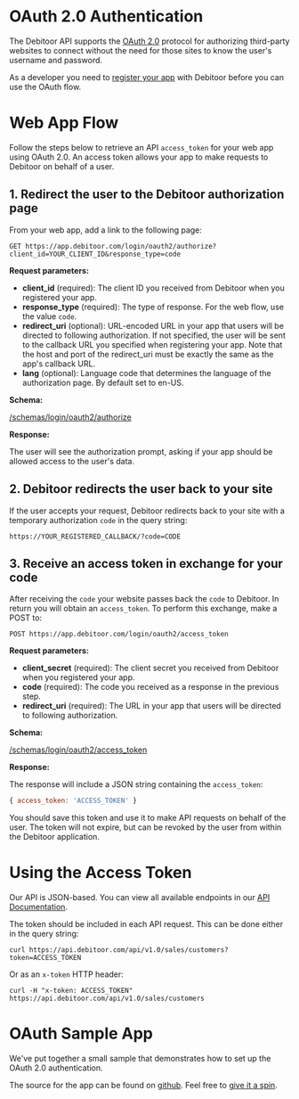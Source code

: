 # OAuth 2.0 Authentication

The Debitoor API supports the [OAuth 2.0](http://oauth.net/2/) protocol for authorizing third-party websites to connect without the need for those sites to know the user's username and password.

As a developer you need to [register your app](https://github.com/e-conomic/debitoor-api#registration) with Debitoor before you can use the OAuth flow.

# Web App Flow

Follow the steps below to retrieve an API `access_token` for your web app using OAuth 2.0. An access token allows your app to make requests to Debitoor on behalf of a user.

## 1. Redirect the user to the Debitoor authorization page
From your web app, add a link to the following page:

```plain
GET https://app.debitoor.com/login/oauth2/authorize?client_id=YOUR_CLIENT_ID&response_type=code
```

**Request parameters:**

- **client_id** (required): The client ID you received from Debitoor when you registered your app.
- **response_type** (required): The type of response. For the web flow, use the value `code`.
- **redirect_uri** (optional): URL-encoded URL in your app that users will be directed to following authorization. If not specified, the user will be sent to the callback URL you specified when registering your app. Note that the host and port of the redirect_uri must be exactly the same as the app's callback URL.
- **lang** (optional): Language code that determines the language of the authorization page. By default set to en-US.

**Schema:**

[/schemas/login/oauth2/authorize](https://app.debitoor.com/api/v1.0/schemas/login/oauth2/authorize)

**Response:**

The user will see the authorization prompt, asking if your app should be allowed access to the user's data.

## 2. Debitoor redirects the user back to your site

If the user accepts your request, Debitoor redirects back to your site with a temporary authorization `code` in the query string:

```plain
https://YOUR_REGISTERED_CALLBACK/?code=CODE
```

## 3. Receive an access token in exchange for your code

After receiving the `code` your website passes back the `code` to Debitoor. In return you will obtain an `access_token`. To perform this exchange, make a POST to:

```plain
POST https://app.debitoor.com/login/oauth2/access_token
```

**Request parameters:**

- **client_secret** (required): The client secret you received from Debitoor when you registered your app.
- **code** (required): The code you received as a response in the previous step.
- **redirect_uri** (required): The URL in your app that users will be directed to following authorization.

**Schema:**

[/schemas/login/oauth2/access_token](https://app.debitoor.com/api/v1.0/schemas/login/oauth2/access_token)

**Response:**

The response will include a JSON string containing the `access_token`:

```js
{ access_token: 'ACCESS_TOKEN' }
```

You should save this token and use it to make API requests on behalf of the user. The token will not expire, but can be revoked by the user from within the Debitoor application.

# Using the Access Token

Our API is JSON-based. You can view all available endpoints in our [API Documentation](https://api.debitoor.com/api).

The token should be included in each API request. This can be done either in the query string:

```plain
curl https://api.debitoor.com/api/v1.0/sales/customers?token=ACCESS_TOKEN
```

Or as an `x-token` HTTP header:

```plain
curl -H "x-token: ACCESS_TOKEN" https://api.debitoor.com/api/v1.0/sales/customers
```

# OAuth Sample App

We've put together a small sample that demonstrates how to set up the OAuth 2.0 authentication.

The source for the app can be found on [github](https://github.com/e-conomic/debitoor-oauth-sample). Feel free to [give it a spin](https://s3-eu-west-1.amazonaws.com/debitoor-oauth-sample/index.html).
